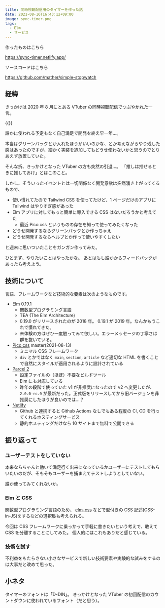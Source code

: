 ```yaml
---
title: 同時視聴配信用のタイマーを作った話
date: 2021-08-16T16:43:12+09:00
image: sync-timer.png
tags:
  - Elm
  - サービス
---
```


作ったものはこちら

https://sync-timer.netlify.app/

ソースコードはこちら

https://github.com/mather/simple-stopwatch

## 経緯

きっかけは 2020 年 8 月にとある VTuber の同時視聴配信でつぶやかれた一言。

{{<tweet user="mather314" id="1292112179018137600">}}

誰かに使われる予定もなく自己満足で開発を終え早一年…。

本当はグリーンバックとか入れたほうがいいのかな、とか考えながらやり残した感はあったのですが、細かく実装を追加してもどうせ使わないかと思うのでとりあえず放置していた。

そんな折、きっかけとなった VTuber の方も突然の引退…。
「推しは推せるときに推しておけ」とはこのこと。

しかし、そういったイベントとは一切関係なく開発意欲は突然湧き上がってくるもので、

- 使い慣れてたので Tailwind CSS を使ってたけど、1 ページだけのアプリに Tailwind はやりすぎ感があった
- Elm アプリに対してもっと簡単に導入できる CSS はないだろうかと考えてた
  - 最近 Pico.css というものの存在を知って使ってみたくなった
- どうせ開発するならグリーンバックとか作っちゃえ
- どうせ開発するならヘルプとか作って使いやすくしたい

と週末に思いついたことをガンガン作ってみた。

ひとまず、やりたいことはやったかな。
あとはもし誰かからフィードバックがあったら考えよう。

## 技術について

言語、フレームワークなど技術的な要素は次のようなものです。

- [Elm](https://elm-lang.org/) 0.19.1
  - 関数型プログラミング言語
  - TEA (The Elm Architecture)
  - 0.19.0 がリリースされたのが 2018 年。 0.19.1 が 2019 年。なんかもうこれで慣れてきた。
  - 未体験の方はぜひ一度触ってみて欲しい。エラーメッセージの丁寧さは群を抜いている。
- [Pico.css](https://picocss.com/) master(2021-08-13)
  - ミニマル CSS フレームワーク
  - `div` とかではなく `main`, `section`, `article` など適切な HTML を書くことで自然にスタイルが適用されるように設計されている
- [Parcel 2](https://v2.parceljs.org/)
  - 設定ファイルの（ほぼ）不要なビルドツール
  - Elm にも対応している
  - 昨年の段階で使っていた v1 が非推奨になったので v2 へ変更したが、 `2.0.0-rc.0` が最新だった。正式版をリリースしてから旧バージョンを非推奨にしたほうが良いのでは…？
- [Netlify](https://www.netlify.com/)
  - Github と連携すると Github Actions なしでもある程度の CI, CD を行ってくれるホスティングサービス
  - 静的ホスティングだけなら 10 サイトまで無料で公開できる

## 振り返って

### ユーザーテストをしていない

本来ならちゃんと動いて満足行く出来になっているかユーザーにテストしてもらいたいのだが、そもそもユーザーを捕まえてテストしようとしていない。

誰か使ってみてくれないか。

### Elm と CSS

関数型プログラミング言語のため、 [elm-css](https://github.com/rtfeldman/elm-css) などで型付きの CSS 記述(CSS-in-JS)をするなどの選択肢も考えられる。

今回は CSS フレームワークに乗っかって手軽に書きたいという考えで、敢えて CSS を分離することにしてみた。
個人的にはこれもありだと感じている。

### 技術を試す

不利益をもたらさない小さなサービスで新しい技術要素や実験的な試みをするのは大事だと改めて思った。

## 小ネタ

タイマーのフォントは「D-DIN」。
きっかけとなった VTuber の初回配信のカウントダウンに使われているフォント（だと思う）。
